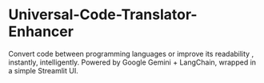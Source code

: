 # Universal-Code-Translator-Enhancer
Convert code between programming languages or improve its readability , instantly, intelligently. Powered by Google Gemini + LangChain, wrapped in a simple Streamlit UI.
